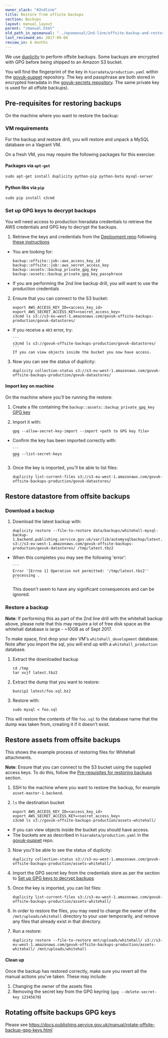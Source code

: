```yaml
---
owner_slack: "#2ndline"
title: Restore from offsite backups
section: Backups
layout: manual_layout
parent: "/manual.html"
old_path_in_opsmanual: "../opsmanual/2nd-line/offsite-backup-and-restore.md"
last_reviewed_on: 2017-09-04
review_in: 6 months
---
```


We use [duplicity](http://duplicity.nongnu.org/) to perform offsite backups. Some backups are encrypted with GPG before being shipped to an Amazon S3 bucket.

You will find the fingerprint of the key in `hieradata/production.yaml` within
the [govuk-puppet](https://github.com/alphagov/govuk-puppet) repository.
The key and passphrase are both stored in encrypted hieradata in the
[govuk-secrets repository](https://github.com/alphagov/govuk-secrets). The same private key is used for all offsite backups).

## Pre-requisites for restoring backups
On the machine where you want to restore the backup:

### VM requirements
For the backup and restore drill, you will restore and unpack a MySQL database on a Vagrant VM.

On a fresh VM, you may require the following packages for this exercise:

#### Packages via `apt-get`

```shell
sudo apt-get install duplicity python-pip python-boto mysql-server
```

#### Python libs via `pip`

```shell
sudo pip install s3cmd
```

### Set up GPG keys to decrypt backups
You will need access to production hieradata credentials to retrieve the AWS credentials and GPG key to decrypt the backups.

1. Retrieve the keys and credentials from the [Deployment repo](https://github.com/alphagov/govuk-secrets)
following [these instructions](https://github.com/alphagov/govuk-secrets/tree/master/puppet#common-actions)

  * You are looking for:

      ```
      backup::offsite::job::aws_access_key_id
      backup::offsite::job::aws_secret_access_key
      backup::assets::backup_private_gpg_key
      backup::assets::backup_private_gpg_key_passphrase
      ```
  * If you are performing the 2nd line backup drill, you will want to use the
    production credentials

2. Ensure that you can connect to the S3 bucket:

      ```
      export AWS_ACCESS_KEY_ID=<access_key_id>
      export AWS_SECRET_ACCESS_KEY=<secret_access_key>
      s3cmd ls s3://s3-eu-west-1.amazonaws.com/govuk-offsite-backups-production/govuk-datastores/
      ```
  * If you receive a `403` error, try:

        ```
        s3cmd ls s3://govuk-offsite-backups-production/govuk-datastores/
        ```
        If you can view objects inside the bucket you now have access.

3. Now you can see the status of duplicity:

      ```
      duplicity collection-status s3://s3-eu-west-1.amazonaws.com/govuk-offsite-backups-production/govuk-datastores/
      ```

#### Import key on machine

On the machine where you'll be running the restore:

1. Create a file containing the `backup::assets::backup_private_gpg_key` [GPG key](#gpg-keys-for-decrypting-backups)

2. Import it with:

      ```
      gpg --allow-secret-key-import --import <path to GPG key file>
      ```
  * Confirm the key has been imported correctly with:

        ```
        gpg --list-secret-keys
        ```

3. Once the key is imported, you'll be able to list files:

      ```
      duplicity list-current-files s3://s3-eu-west-1.amazonaws.com/govuk-offsite-backups-production/govuk-datastores/
      ```

## Restore datastore from offsite backups

### Download a backup

1. Download the latest backup with:

      ```
      duplicity restore --file-to-restore data/backups/whitehall-mysql-backup-1.backend.publishing.service.gov.uk/var/lib/automysqlbackup/latest.tbz2 s3://s3-eu-west-1.amazonaws.com/govuk-offsite-backups-production/govuk-datastores/ /tmp/latest.tbz2
      ```
  * When this completes you may see the following 'error':

        ```
        Error '[Errno 1] Operation not permitted: '/tmp/latest.tbz2'' processing .
        ```
    This doesn't seem to have any significant consequences and can be ignored.

### Restore a backup

**Note**: If performing this as part of the 2nd line drill with the whitehall
backup above, please note that this may require a lot of free disk space as
the whitehall database is large - ~10GB as of Sept 2017.

To make space, first drop your dev VM's `whitehall_development` database. Note after you import the sql, you will end up with a `whitehall_production` database.

1. Extract the downloaded backup

      ```
      cd /tmp
      tar xvjf latest.tbz2
      ```

2. Extract the dump that you want to restore:

      ```
      bunzip2 latest/foo.sql.bz2
      ```
3. Restore with:

      ```
      sudo mysql < foo.sql
      ```

This will restore the contents of file `foo.sql` to the database name that the dump was taken from, creating it if it doesn't exist.

## Restore assets from offsite backups

This shows the example process of restoring files for Whitehall attachments.

**Note**: Ensure that you can connect to the S3 bucket using the supplied access keys.
To do this, follow the [Pre-requisites for restoring backups](#pre-requisites-for-restoring-backups) section.

1. SSH to the machine where you want to restore the backup, for example
`asset-master-1.backend`.
2. `ls` the destination bucket

      ```
      export AWS_ACCESS_KEY_ID=<access_key_id>
      export AWS_SECRET_ACCESS_KEY=<secret_access_key>
      s3cmd ls s3://govuk-offsite-backups-production/assets-whitehall/
      ```
  * If you can view objects inside the bucket you should have access.
  * The buckets are as described in `hieradata/production.yaml` in the [govuk-puppet](https://github.com/alphagov/govuk-puppet/blob/master/hieradata/production.yaml) repo.

3. Now you'll be able to see the status of duplicity:

      ```
      duplicity collection-status s3://s3-eu-west-1.amazonaws.com/govuk-offsite-backups-production/assets-whitehall/
      ```

4. Import the GPG secret key from the credentials store as per the section to [Set up GPG keys to decrypt backups](#set-up-gpg-keys-to-decrypt-backups)

5. Once the key is imported, you can list files:

      ```
      duplicity list-current-files s3://s3-eu-west-1.amazonaws.com/govuk-offsite-backups-production/assets-whitehall/
      ```

5. In order to restore the files, you may need to change the owner of the
`/mnt/uploads/whitehall` directory to your user temporarily, and remove
any files that already exist in that directory.

6. Run a restore:

      ```
      duplicity restore --file-to-restore mnt/uploads/whitehall/ s3://s3-eu-west-1.amazonaws.com/govuk-offsite-backups-production/assets-whitehall/ /mnt/uploads/whitehall
      ```

#### Clean up

Once the backup has restored correctly, make sure you revert all the
manual actions you've taken. These may include:

1.  Changing the owner of the assets files
2.  Removing the secret key from the GPG keyring
    (`gpg --delete-secret-key 12345678`)


## Rotating offsite backups GPG keys

Please see
<https://docs.publishing.service.gov.uk/manual/rotate-offsite-backup-gpg-keys.html>
